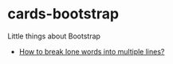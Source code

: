 # cards-bootstrap
Little things about Bootstrap

* [How to break lone words into multiple lines?](./docs/word-break.md)
